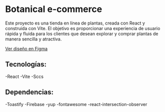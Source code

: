 # Botanical e-commerce

Este proyecto es una tienda en línea de plantas, creada con React y construida con Vite. El objetivo es proporcionar una experiencia de usuario rápida y fluida para los clientes que desean explorar y comprar plantas de manera sencilla y atractiva.

[Ver diseño en Figma](https://www.figma.com/design/VMCdFejZYtudcUzrtCNqpG/botanical?node-id=0-1&m=dev&t=JATcduWpgPCm8cMg-1)

## Tecnologías:

-React
-Vite
-Sccs

## Dependencias:

-Toastify
-Firebase
-yup
-fontawesome
-react-intersection-observer